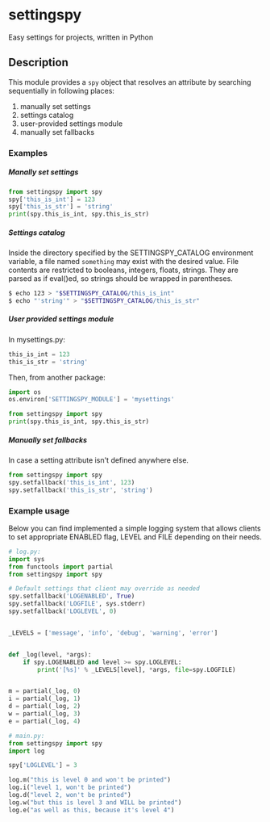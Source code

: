 # settingspy #

Easy settings for projects, written in Python

## Description ##

This module provides a `spy` object that resolves an attribute by
searching sequentially in following places:

1. manually set settings
2. settings catalog
3. user-provided settings module
4. manually set fallbacks


### Examples ###


##### Manally set settings #####

```python
from settingspy import spy
spy['this_is_int'] = 123
spy['this_is_str'] = 'string'
print(spy.this_is_int, spy.this_is_str)
```

##### Settings catalog #####

Inside the directory specified by the SETTINGSPY_CATALOG environment
variable, a file named `something` may exist with the desired value.
File contents are restricted to booleans, integers, floats, strings.
They are parsed as if eval()ed, so strings should be wrapped in
parentheses.

```bash
$ echo 123 > "$SETTINGSPY_CATALOG/this_is_int"
$ echo "'string'" > "$SETTINGSPY_CATALOG/this_is_str"
```

##### User provided settings module #####

In mysettings.py:
```python
this_is_int = 123
this_is_str = 'string'
```

Then, from another package:
```python
import os
os.environ['SETTINGSPY_MODULE'] = 'mysettings'

from settingspy import spy
print(spy.this_is_int, spy.this_is_str)
```

##### Manually set fallbacks #####

In case a setting attribute isn't defined anywhere else.

```python
from settingspy import spy
spy.setfallback('this_is_int', 123)
spy.setfallback('this_is_str', 'string')
```

### Example usage ###

Below you can find implemented a simple logging system that allows
clients to set appropriate ENABLED flag, LEVEL and FILE depending on
their needs.

```python
# log.py:
import sys
from functools import partial
from settingspy import spy

# Default settings that client may override as needed
spy.setfallback('LOGENABLED', True)
spy.setfallback('LOGFILE', sys.stderr)
spy.setfallback('LOGLEVEL', 0)


_LEVELS = ['message', 'info', 'debug', 'warning', 'error']


def _log(level, *args):
    if spy.LOGENABLED and level >= spy.LOGLEVEL:
        print('[%s]' % _LEVELS[level], *args, file=spy.LOGFILE)


m = partial(_log, 0)
i = partial(_log, 1)
d = partial(_log, 2)
w = partial(_log, 3)
e = partial(_log, 4)

# main.py:
from settingspy import spy
import log

spy['LOGLEVEL'] = 3

log.m("this is level 0 and won't be printed")
log.i("level 1, won't be printed")
log.d("level 2, won't be printed")
log.w("but this is level 3 and WILL be printed")
log.e("as well as this, because it's level 4")
```
